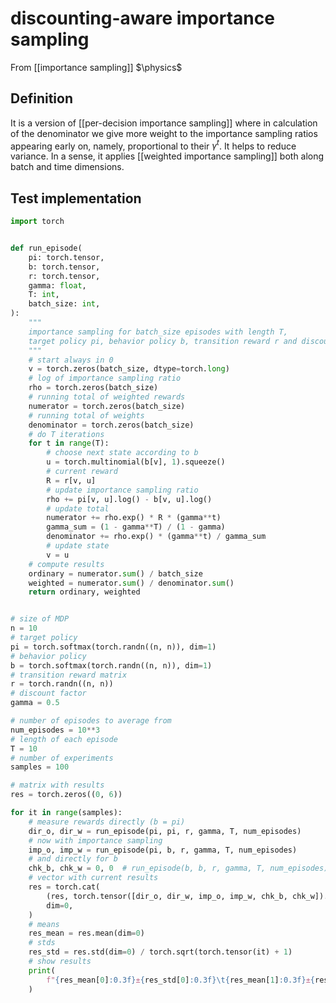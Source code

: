 # discounting-aware importance sampling
From [[importance sampling]]
$\physics$
## Definition
It is a version of [[per-decision importance sampling]] where in calculation of the denominator we give more weight to the importance sampling ratios appearing early on, namely, proportional to their $\gamma^{t}$. It helps to reduce variance. In a sense, it applies [[weighted importance sampling]] both along batch and time dimensions.

## Test implementation
```python
import torch


def run_episode(
    pi: torch.tensor,
    b: torch.tensor,
    r: torch.tensor,
    gamma: float,
    T: int,
    batch_size: int,
):
    """
    importance sampling for batch_size episodes with length T,
    target policy pi, behavior policy b, transition reward r and discount factor gamma
    """
    # start always in 0
    v = torch.zeros(batch_size, dtype=torch.long)
    # log of importance sampling ratio
    rho = torch.zeros(batch_size)
    # running total of weighted rewards
    numerator = torch.zeros(batch_size)
    # running total of weights
    denominator = torch.zeros(batch_size)
    # do T iterations
    for t in range(T):
        # choose next state according to b
        u = torch.multinomial(b[v], 1).squeeze()
        # current reward
        R = r[v, u]
        # update importance sampling ratio
        rho += pi[v, u].log() - b[v, u].log()
        # update total
        numerator += rho.exp() * R * (gamma**t)
        gamma_sum = (1 - gamma**T) / (1 - gamma)
        denominator += rho.exp() * (gamma**t) / gamma_sum
        # update state
        v = u
    # compute results
    ordinary = numerator.sum() / batch_size
    weighted = numerator.sum() / denominator.sum()
    return ordinary, weighted


# size of MDP
n = 10
# target policy
pi = torch.softmax(torch.randn((n, n)), dim=1)
# behavior policy
b = torch.softmax(torch.randn((n, n)), dim=1)
# transition reward matrix
r = torch.randn((n, n))
# discount factor
gamma = 0.5

# number of episodes to average from
num_episodes = 10**3
# length of each episode
T = 10
# number of experiments
samples = 100

# matrix with results
res = torch.zeros((0, 6))

for it in range(samples):
    # measure rewards directly (b = pi)
    dir_o, dir_w = run_episode(pi, pi, r, gamma, T, num_episodes)
    # now with importance sampling
    imp_o, imp_w = run_episode(pi, b, r, gamma, T, num_episodes)
    # and directly for b
    chk_b, chk_w = 0, 0  # run_episode(b, b, r, gamma, T, num_episodes)
    # vector with current results
    res = torch.cat(
        (res, torch.tensor([dir_o, dir_w, imp_o, imp_w, chk_b, chk_w]).unsqueeze(0)),
        dim=0,
    )
    # means
    res_mean = res.mean(dim=0)
    # stds
    res_std = res.std(dim=0) / torch.sqrt(torch.tensor(it) + 1)
    # show results
    print(
        f"{res_mean[0]:0.3f}±{res_std[0]:0.3f}\t{res_mean[1]:0.3f}±{res_std[1]:0.3f}\t{res_mean[2]:0.3f}±{res_std[2]:0.3f}\t{res_mean[3]:0.3f}±{res_std[3]:0.3f}"  # \t{res_mean[4]:0.3f}±{res_std[4]:0.3f}\t{res_mean[5]:0.3f}±{res_std[5]:0.3f}"
    )

```